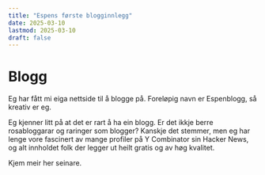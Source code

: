 ```yaml
---
title: "Espens første blogginnlegg"
date: 2025-03-10
lastmod: 2025-03-10
draft: false
---
```


# Blogg

Eg har fått mi eiga nettside til å blogge på. Foreløpig navn er Espenblogg, så
kreativ er eg.

Eg kjenner litt på at det er rart å ha ein blogg. Er det ikkje berre
rosabloggarar og raringer som blogger? Kanskje det stemmer, men eg har
lenge vore fascinert av mange profiler på Y Combinator sin Hacker News, og alt
innholdet folk der legger ut heilt gratis og av høg kvalitet.

Kjem meir her seinare.
